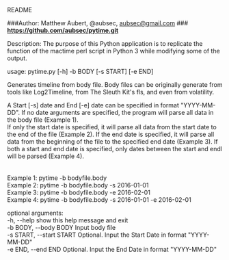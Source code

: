README

###Author:     Matthew Aubert, @aubsec, aubsec@gmail.com
###<br><b>https://github.com/aubsec/pytime.git</b>

Description:
The purpose of this Python application is to replicate
the function of the mactime perl script in Python 3 while
modifying some of the output.

usage: pytime.py [-h] -b BODY [-s START] [-e END]

Generates timeline from body file.  Body files can be originally generate from tools
like Log2Timeline, from The Sleuth Kit's fls, and even from volatility.  

A Start [-s] date and End [-e] date can be specified in format "YYYY-MM-DD".  If no
date arguments are specified, the program will parse all data in the body file (Example 1).  
If only the start date is specified, it will parse all data from the start date to the 
end of the file (Example 2).  If the end date is specified, it will parse all data from the 
beginning of the file to the specified end date (Example 3).  If both a start and end date is 
specified, only dates between the start and endl will be parsed (Example 4).  
<br><br>Example 1:  pytime -b bodyfile.body
<br>Example 2:  pytime -b bodyfile.body -s 2016-01-01
<br>Example 3:  pytime -b bodyfile.body -e 2016-02-01
<br>Example 4:  pytime -b bodyfile.body -s 2016-01-01 -e 2016-02-01

optional arguments:
  <br>-h, --help                 show this help message and exit
  <br>-b BODY, --body BODY      Input body file
  <br>-s START, --start START   Optional. Input the Start Date in format "YYYY-MM-DD"
  <br>-e END, --end END             Optional. Input the End Date in format "YYYY-MM-DD"
